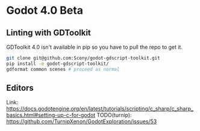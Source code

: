 ﻿# Godot 4.0 Beta

## Linting with GDToolkit

GDToolkit 4.0 isn't available in pip so you have to pull the repo to get it.

```bash
git clone git@github.com:Scony/godot-gdscript-toolkit.git
pip install -e godot-gdscript-toolkit/
gdformat common scenes # proceed as normal
```

## Editors
Link: https://docs.godotengine.org/en/latest/tutorials/scripting/c_sharp/c_sharp_basics.html#setting-up-c-for-godot
TODO(turnip): https://github.com/TurnipXenon/GodotExploration/issues/53